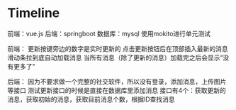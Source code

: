 # Timeline
前端：vue.js
后端：springboot
数据库：mysql
使用mokito进行单元测试

前端：
更新按键旁边的数字是实时更新的
点击更新按钮后在顶部插入最新的消息
滑动条拉到底自动加载消息
当所有消息（除了更新的消息）加载完之后会显示“没有更多了”

后端：
因为不要求做一个完整的社交软件，所以没有登录，添加消息，上传图片等接口
测试更新接口的时候是直接在数据库里添加消息
接口有4个：获取更新的消息，获取初始的消息，获取目前消息个数，根据ID查找消息

 
